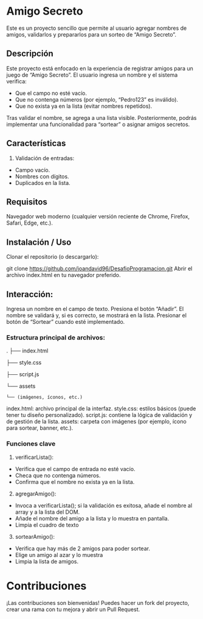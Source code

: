 # Amigo Secreto
Este es un proyecto sencillo que permite al usuario agregar nombres de amigos, validarlos y prepararlos para un sorteo de “Amigo Secreto”. 

## Descripción
Este proyecto está enfocado en la experiencia de registrar amigos para un juego de “Amigo Secreto”. El usuario ingresa un nombre y el sistema verifica:
- Que el campo no esté vacío.
- Que no contenga números (por ejemplo, “Pedro123” es inválido).
- Que no exista ya en la lista (evitar nombres repetidos).

Tras validar el nombre, se agrega a una lista visible. Posteriormente, podrás implementar una funcionalidad para “sortear” o asignar amigos secretos.

## Características
1. Validación de entradas:
- Campo vacío.
- Nombres con dígitos.
- Duplicados en la lista.

## Requisitos
Navegador web moderno (cualquier versión reciente de Chrome, Firefox, Safari, Edge, etc.).

## Instalación / Uso
Clonar el repositorio (o descargarlo):

git clone https://github.com/joandavid96/DesafioProgramacion.git
Abrir el archivo index.html en tu navegador preferido.

## Interacción:
Ingresa un nombre en el campo de texto.
Presiona el botón “Añadir”.
El nombre se validará y, si es correcto, se mostrará en la lista.
Presionar el botón de “Sortear” cuando esté implementado.

### Estructura principal de archivos:

.
├── index.html

├── style.css

├── script.js

└── assets

    └── (imágenes, íconos, etc.)

index.html: archivo principal de la interfaz.
style.css: estilos básicos (puede tener tu diseño personalizado).
script.js: contiene la lógica de validación y de gestión de la lista.
assets: carpeta con imágenes (por ejemplo, ícono para sortear, banner, etc.).

### Funciones clave
1. verificarLista():
- Verifica que el campo de entrada no esté vacío.
- Checa que no contenga números.
- Confirma que el nombre no exista ya en la lista.

2. agregarAmigo():
- Invoca a verificarLista(); si la validación es exitosa, añade el nombre al array y a la lista del DOM.
- Añade el nombre del amigo a la lista y lo muestra en pantalla.
- Limpia el cuadro de texto

3. sortearAmigo():
- Verifica que hay más de 2 amigos para poder sortear.
- Elige un amigo al azar y lo muestra
- Limpia la lista de amigos.

# Contribuciones
¡Las contribuciones son bienvenidas! Puedes hacer un fork del proyecto, crear una rama con tu mejora y abrir un Pull Request.
